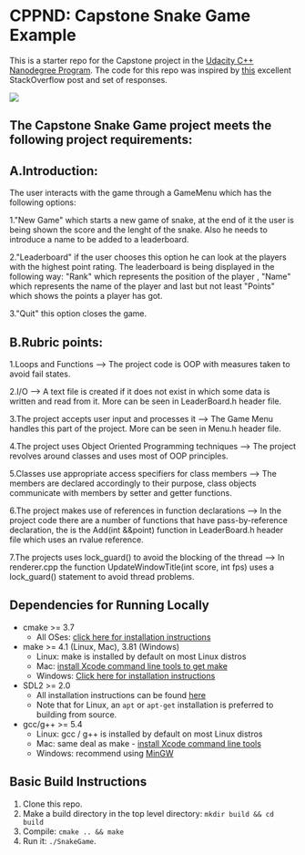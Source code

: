 # CPPND: Capstone Snake Game Example

This is a starter repo for the Capstone project in the [Udacity C++ Nanodegree Program](https://www.udacity.com/course/c-plus-plus-nanodegree--nd213). The code for this repo was inspired by [this](https://codereview.stackexchange.com/questions/212296/snake-game-in-c-with-sdl) excellent StackOverflow post and set of responses.

<img src="snake_game.gif"/>

## The Capstone Snake Game project meets the following project requirements:

## A.Introduction:

The user interacts with the game through a GameMenu which has the following options:

1."New Game" which starts a new game of snake, at the end of it the user is being shown the score and the lenght of the snake. Also he needs to introduce a name to be added to a leaderboard.

2."Leaderboard" if the user chooses this option he can look at the players with the highest point rating. The leaderboard is being displayed in the following way: 
"Rank" which represents the position of the player , "Name" which represents the name of the player and last but not least "Points" which shows the points a 
player has got.

3."Quit" this option closes the game.

## B.Rubric points:

1.Loops and Functions --> The project code is OOP with measures taken to avoid fail states.

2.I/O --> A text file is created if it does not exist in which some data is written and read from it. More can be seen in LeaderBoard.h header file.

3.The project accepts user input and processes it --> The Game Menu handles this part of the project. More can be seen in Menu.h header file.

4.The project uses Object Oriented Programming techniques --> The project revolves around classes and uses most of OOP principles.

5.Classes use appropriate access specifiers for class members --> The members are declared accordingly to their purpose, class objects communicate with members by 
setter and getter functions.

6.The project makes use of references in function declarations --> In the project code there are a number of functions that have pass-by-reference declaration, 
the is the Add(int &&point) function in LeaderBoard.h header file which uses an rvalue reference.

7.The projects uses lock_guard() to avoid the blocking of the thread --> In renderer.cpp the function UpdateWindowTitle(int score, int fps) uses a lock_guard() statement to avoid thread problems.

## Dependencies for Running Locally
* cmake >= 3.7
  * All OSes: [click here for installation instructions](https://cmake.org/install/)
* make >= 4.1 (Linux, Mac), 3.81 (Windows)
  * Linux: make is installed by default on most Linux distros
  * Mac: [install Xcode command line tools to get make](https://developer.apple.com/xcode/features/)
  * Windows: [Click here for installation instructions](http://gnuwin32.sourceforge.net/packages/make.htm)
* SDL2 >= 2.0
  * All installation instructions can be found [here](https://wiki.libsdl.org/Installation)
  * Note that for Linux, an `apt` or `apt-get` installation is preferred to building from source.
* gcc/g++ >= 5.4
  * Linux: gcc / g++ is installed by default on most Linux distros
  * Mac: same deal as make - [install Xcode command line tools](https://developer.apple.com/xcode/features/)
  * Windows: recommend using [MinGW](http://www.mingw.org/)

## Basic Build Instructions

1. Clone this repo.
2. Make a build directory in the top level directory: `mkdir build && cd build`
3. Compile: `cmake .. && make`
4. Run it: `./SnakeGame`.
